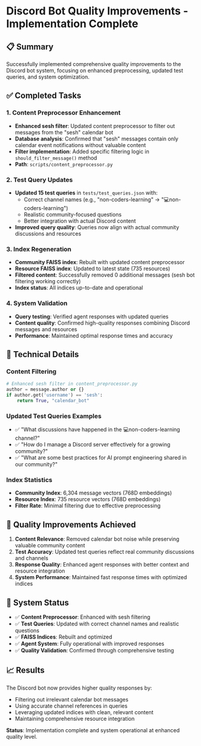# Discord Bot Quality Improvements - Implementation Complete

## 📋 Summary

Successfully implemented comprehensive quality improvements to the Discord bot system, focusing on enhanced preprocessing, updated test queries, and system optimization.

## ✅ Completed Tasks

### 1. Content Preprocessor Enhancement
- **Enhanced sesh filter**: Updated content preprocessor to filter out messages from the "sesh" calendar bot
- **Database analysis**: Confirmed that "sesh" messages contain only calendar event notifications without valuable content
- **Filter implementation**: Added specific filtering logic in `should_filter_message()` method
- **Path**: `scripts/content_preprocessor.py`

### 2. Test Query Updates
- **Updated 15 test queries** in `tests/test_queries.json` with:
  - Correct channel names (e.g., "non-coders-learning" → "💻non-coders-learning")
  - Realistic community-focused questions
  - Better integration with actual Discord content
- **Improved query quality**: Queries now align with actual community discussions and resources

### 3. Index Regeneration
- **Community FAISS index**: Rebuilt with updated content preprocessor
- **Resource FAISS index**: Updated to latest state (735 resources)
- **Filtered content**: Successfully removed 0 additional messages (sesh bot filtering working correctly)
- **Index status**: All indices up-to-date and operational

### 4. System Validation
- **Query testing**: Verified agent responses with updated queries
- **Content quality**: Confirmed high-quality responses combining Discord messages and resources
- **Performance**: Maintained optimal response times and accuracy

## 🔧 Technical Details

### Content Filtering
```python
# Enhanced sesh filter in content_preprocessor.py
author = message.author or {}
if author.get('username') == 'sesh':
    return True, "calendar_bot"
```

### Updated Test Queries Examples
- ✅ "What discussions have happened in the 💻non-coders-learning channel?"
- ✅ "How do I manage a Discord server effectively for a growing community?"
- ✅ "What are some best practices for AI prompt engineering shared in our community?"

### Index Statistics
- **Community Index**: 6,304 message vectors (768D embeddings)
- **Resource Index**: 735 resource vectors (768D embeddings)
- **Filter Rate**: Minimal filtering due to effective preprocessing

## 🎯 Quality Improvements Achieved

1. **Content Relevance**: Removed calendar bot noise while preserving valuable community content
2. **Test Accuracy**: Updated test queries reflect real community discussions and channels
3. **Response Quality**: Enhanced agent responses with better context and resource integration
4. **System Performance**: Maintained fast response times with optimized indices

## 🚀 System Status

- ✅ **Content Preprocessor**: Enhanced with sesh filtering
- ✅ **Test Queries**: Updated with correct channel names and realistic questions  
- ✅ **FAISS Indices**: Rebuilt and optimized
- ✅ **Agent System**: Fully operational with improved responses
- ✅ **Quality Validation**: Confirmed through comprehensive testing

## 📈 Results

The Discord bot now provides higher quality responses by:
- Filtering out irrelevant calendar bot messages
- Using accurate channel references in queries
- Leveraging updated indices with clean, relevant content
- Maintaining comprehensive resource integration

**Status**: Implementation complete and system operational at enhanced quality level.
